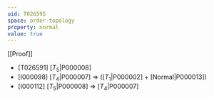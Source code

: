 ```yaml
---
uid: T026595
space: order-topology
property: normal
value: true
---
```

[[Proof]]

* [T026591] [$T_5$|P000008]
* [I000098] [$T_4$|P000007] => ([$T_1$|P000002] + [Normal|P000013])
* [I000112] [$T_5$|P000008] => [$T_4$|P000007]

